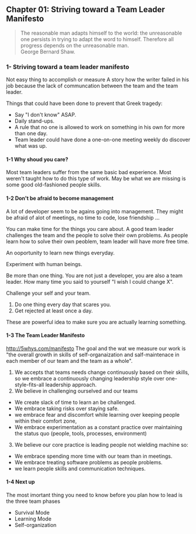 ## Chapter 01: Striving toward a Team Leader Manifesto

>The reasonable man adapts himself to the world: the unreasonable one persists in trying to adapt the word to himself. Therefore all progress depends on the unreasonable man.  
George Bernard Shaw.

###  1- Striving toward a team leader manifesto
Not easy thing to accomplish or measure
A story how the writer failed in his job because the lack of communcation between the team and the team leader.

Things that could have been done to prevent that Greek tragedy:
  * Say "I don't know" ASAP.
  * Daily stand-ups.
  * A rule that no one is allowed to work on something in his own for more than one day.
  * Team leader could have done a one-on-one meeting weekly do discover what was up.

#### 1-1 Why shoud you care?

  Most team leaders suffer from the same basic bad experience. Most weren't taught how to do this type of work. May be what we are missing is some good old-fashioned people skills.

#### 1-2 Don't be afraid to become management

  A lot of developer seem to be agains going into management. They might be afraid of alot of meetings, no time to code, lose friendship ...

You can make time for the things you care about. A good team leader challenges the team and the people to solve their own problems. As people learn how to solve their own peoblem, team leader will have more free time.

An ooportunity to learn new things everyday.

Experiment with human beings.

Be more than one thing. You are not just a developer, you are also a team leader. How many time you said to yourself "I wish I could change X".

Challenge your self and your team.
1. Do one thing every day that scares you.
2. Get rejected at least once a day.

These are powerful idea to make sure you are actually learning something.

#### 1-3 The Team Leader Manifesto

http://5whys.com/manifesto
The goal and the wat we measure our work is "the overall growth in skills of self-organaization and salf-maintenace in each member of our team and the team as a whole".

1. We accepts that teams needs change continuously based on their skills, so we embrace a continuously changing leadership style over one-style-fits-all leadership approach.
2. We believe in challenging ourselved and our teams
  * We create slack of time to learn an be challenged.
  * We embrace taking risks over staying safe.
  * we embrace fear and discomfort while learning over keeping people within their comfort zone,
  * We embrace experimentation as a constant practice over maintaining the status quo (people, tools, processes, environment)
3. We believe our core practice is leading people not wielding machine so:
  * We embrace spending more time with our team than in meetings.
  * We embrace treating software problems as people problems.
  * we learn people skills and communication techniques.

#### 1-4 Next up

The most imortant thing you need to know before you plan how to lead is the three team phases
  * Survival Mode
  * Learning Mode
  * Self-organization    
